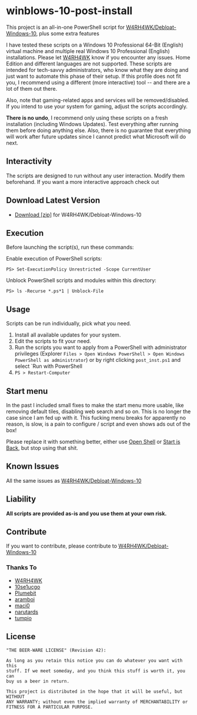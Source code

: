 # winblows-10-post-install

This project is an all-in-one PowerShell script for [W4RH4WK/Debloat-Windows-10](https://github.com/W4RH4WK/Debloat-Windows-10), plus some extra features

I have tested these scripts on a Windows 10 Professional 64-Bit (English) virtual
machine and multiple real Windows 10 Professional (English) installations. Please let [W4RH4WK](https://github.com/W4RH4WK) know if you encounter any issues. Home Edition and different languages are not supported. These scripts are intended for tech-savvy administrators, who know what they are doing and just want to
automate this phase of their setup. If this profile does not fit you, I
recommend using a different (more interactive) tool -- and there are a lot of
them out there.

Also, note that gaming-related apps and services will be removed/disabled. If
you intend to use your system for gaming, adjust the scripts accordingly.

**There is no undo**, I recommend only using these scripts on a fresh
installation (including Windows Updates). Test everything after running them
before doing anything else. Also, there is no guarantee that everything will
work after future updates since I cannot predict what Microsoft will do next.

## Interactivity

The scripts are designed to run without any user interaction. Modify them
beforehand. If you want a more interactive approach check out

## Download Latest Version

- [Download [zip]](https://github.com/W4RH4WK/Debloat-Windows-10/archive/master.zip) for W4RH4WK/Debloat-Windows-10

## Execution
Before launching the script(s), run these commands:

Enable execution of PowerShell scripts:

    PS> Set-ExecutionPolicy Unrestricted -Scope CurrentUser

Unblock PowerShell scripts and modules within this directory:

    PS> ls -Recurse *.ps*1 | Unblock-File

## Usage

Scripts can be run individually, pick what you need.

1. Install all available updates for your system.
2. Edit the scripts to fit your need.
3. Run the scripts you want to apply from a PowerShell with administrator privileges (Explorer
   `Files > Open Windows PowerShell > Open Windows PowerShell as
   administrator`) or by right clicking `post_inst.ps1` and select `Run with PowerShell
6. `PS > Restart-Computer`

## Start menu

In the past I included small fixes to make the start menu more usable, like
removing default tiles, disabling web search and so on. This is no longer the
case since I am fed up with it. This fucking menu breaks for apparently
no reason, is slow, is a pain to configure / script and even shows ads out of
the box!

Please replace it with something better, either use [Open Shell] or [Start
is Back], but stop using that shit.

[Open Shell]: <https://open-shell.github.io/Open-Shell-Menu/>
[Start is Back]: <http://startisback.com/>

## Known Issues

All the same issues as [W4RH4WK/Debloat-Windows-10](https://github.com/W4RH4WK/Debloat-Windows-10)

## Liability

**All scripts are provided as-is and you use them at your own risk.**

## Contribute

If you want to contribute, please contribute to [W4RH4WK/Debloat-Windows-10](https://github.com/W4RH4WK/Debloat-Windows-10)

### Thanks To

- [W4RH4WK](https://github.com/W4RH4WK)
- [10se1ucgo](https://github.com/10se1ucgo)
- [Plumebit](https://github.com/Plumebit)
- [aramboi](https://github.com/aramboi)
- [maci0](https://github.com/maci0)
- [narutards](https://github.com/narutards)
- [tumpio](https://github.com/tumpio)

## License

    "THE BEER-WARE LICENSE" (Revision 42):

    As long as you retain this notice you can do whatever you want with this
    stuff. If we meet someday, and you think this stuff is worth it, you can
    buy us a beer in return.

    This project is distributed in the hope that it will be useful, but WITHOUT
    ANY WARRANTY; without even the implied warranty of MERCHANTABILITY or
    FITNESS FOR A PARTICULAR PURPOSE.
